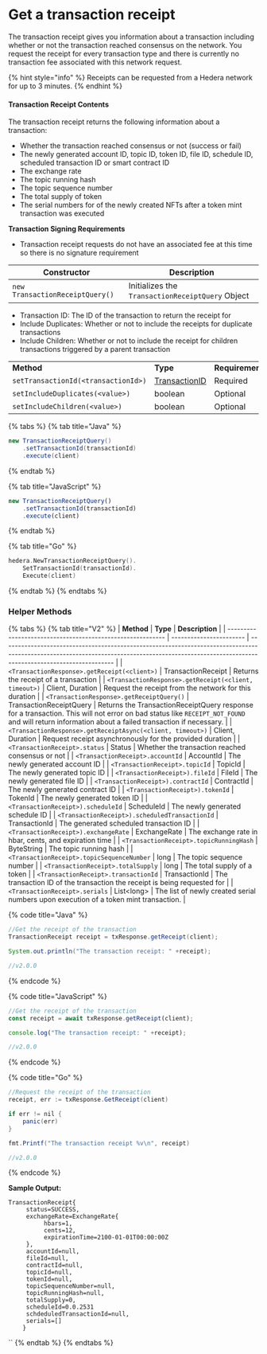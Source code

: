 # Get a transaction receipt

The transaction receipt gives you information about a transaction including whether or not the transaction reached consensus on the network. You request the receipt for every transaction type and there is currently no transaction fee associated with this network request.

{% hint style="info" %}
Receipts can be requested from a Hedera network for up to 3 minutes.
{% endhint %}

#### Transaction Receipt Contents

The transaction receipt returns the following information about a transaction:

* Whether the transaction reached consensus or not (success or fail)
* The newly generated account ID, topic ID, token ID, file ID, schedule ID, scheduled transaction ID or smart contract ID
* The exchange rate
* The topic running hash
* The topic sequence number
* The total supply of token
* The serial numbers for of the newly created NFTs after a token mint transaction was executed

**Transaction Signing Requirements**

* Transaction receipt requests do not have an associated fee at this time so there is no signature requirement

| **Constructor**                 | **Description**                                  |
| ------------------------------- | ------------------------------------------------ |
| `new TransactionReceiptQuery()` | Initializes the `TransactionReceiptQuery` Object |

* Transaction ID: The ID of the transaction to return the receipt for
* Include Duplicates: Whether or not to include the receipts for duplicate transactions
* Include Children: Whether or not to include the receipt for children transactions triggered by a parent transaction

|                                     |                                                    |                 |
| ----------------------------------- | -------------------------------------------------- | --------------- |
| **Method**                          | **Type**                                           | **Requirement** |
| `setTransactionId(<transactionId>)` | [TransactionID](../../../client/transaction-id.md) | Required        |
| `setIncludeDuplicates(<value>)`     | boolean                                            | Optional        |
| `setIncludeChildren(<value>)`       | boolean                                            | Optional        |

{% tabs %}
{% tab title="Java" %}
```java
new TransactionReceiptQuery()
    .setTransactionId(transactionId)
    .execute(client)
```
{% endtab %}

{% tab title="JavaScript" %}
```javascript
new TransactionReceiptQuery()
    .setTransactionId(transactionId)
    .execute(client)
```
{% endtab %}

{% tab title="Go" %}
```go
hedera.NewTransactionReceiptQuery().
    SetTransactionId(transactionId).
    Execute(client)
```
{% endtab %}
{% endtabs %}

### Helper Methods

{% tabs %}
{% tab title="V2" %}
| **Method**                                                 | **Type**                | **Description**                                                                                                                                                                                 |
| ---------------------------------------------------------- | ----------------------- | ----------------------------------------------------------------------------------------------------------------------------------------------------------------------------------------------- |
| `<TransactionResponse>.getReceipt(<client>)`               | TransactionReceipt      | Returns the receipt of a transaction                                                                                                                                                            |
| `<TransactionResponse>.getReceipt(<client, timeout>)`      | Client, Duration        | Request the receipt from the network for this duration                                                                                                                                          |
| `<TransactionResponse>.getReceiptQuery()`                  | TransactionReceiptQuery | Returns the TransactionReceiptQuery response for a transaction. This will not error on bad status like `RECEIPT_NOT_FOUND` and will return information about a failed transaction if necessary. |
| `<TransactionResponse>.getReceiptAsync(<client, timeout>)` | Client, Duration        | Request receipt asynchronously for the provided duration                                                                                                                                        |
| `<TransactionReceipt>.status`                              | Status                  | Whether the transaction reached consensus or not                                                                                                                                                |
| `<TransactionReceipt>.accountId`                           | AccountId               | The newly generated account ID                                                                                                                                                                  |
| `<TransactionReceipt>.topicId`                             | TopicId                 | The newly generated topic ID                                                                                                                                                                    |
| `<TransactionReceipt>).fileId`                             | FileId                  | The newly generated file ID                                                                                                                                                                     |
| `<TransactionReceipt>).contractId`                         | ContractId              | The newly generated contract ID                                                                                                                                                                 |
| `<TransactionReceipt>).tokenId`                            | TokenId                 | The newly generated token ID                                                                                                                                                                    |
| `<TransactionReceipt>).scheduleId`                         | ScheduleId              | The newly generated schedule ID                                                                                                                                                                 |
| `<TransactionReceipt>).scheduledTransactionId`             | TransactionId           | The generated scheduled transaction ID                                                                                                                                                          |
| `<TransactionReceipt>).exchangeRate`                       | ExchangeRate            | The exchange rate in hbar, cents, and expiration time                                                                                                                                           |
| `<TransactionReceipt>.topicRunningHash`                    | ByteString              | The topic running hash                                                                                                                                                                          |
| `<TransactionReceipt>.topicSequenceNumber`                 | long                    | The topic sequence number                                                                                                                                                                       |
| `<TransactionReceipt>.totalSupply`                         | long                    | The total supply of a token                                                                                                                                                                     |
| `<TransactionReceipt>.transactionId`                       | TransactionId           | The transaction ID of the transaction the receipt is being requested for                                                                                                                        |
| `<TransactionReceipt>.serials`                             | List\<long>             | The list of newly created serial numbers upon execution of a token mint transaction.                                                                                                            |

{% code title="Java" %}
```java
//Get the receipt of the transaction
TransactionReceipt receipt = txResponse.getReceipt(client);

System.out.println("The transaction receipt: " +receipt);

//v2.0.0
```
{% endcode %}

{% code title="JavaScript" %}
```javascript
//Get the receipt of the transaction
const receipt = await txResponse.getReceipt(client);

console.log("The transaction receipt: " +receipt);

//v2.0.0
```
{% endcode %}

{% code title="Go" %}
```java
//Request the receipt of the transaction
receipt, err := txResponse.GetReceipt(client)

if err != nil {
    panic(err)
}

fmt.Printf("The transaction receipt %v\n", receipt)

//v2.0.0
```
{% endcode %}

**Sample Output:**

```
TransactionReceipt{
     status=SUCCESS,
     exchangeRate=ExchangeRate{
          hbars=1,
          cents=12, 
          expirationTime=2100-01-01T00:00:00Z
     }, 
     accountId=null,
     fileId=null, 
     contractId=null, 
     topicId=null, 
     tokenId=null, 
     topicSequenceNumber=null, 
     topicRunningHash=null, 
     totalSupply=0, 
     scheduleId=0.0.2531
     schdeduledTransactionId=null,
     serials=[]
    }
```

\`\`
{% endtab %}
{% endtabs %}
